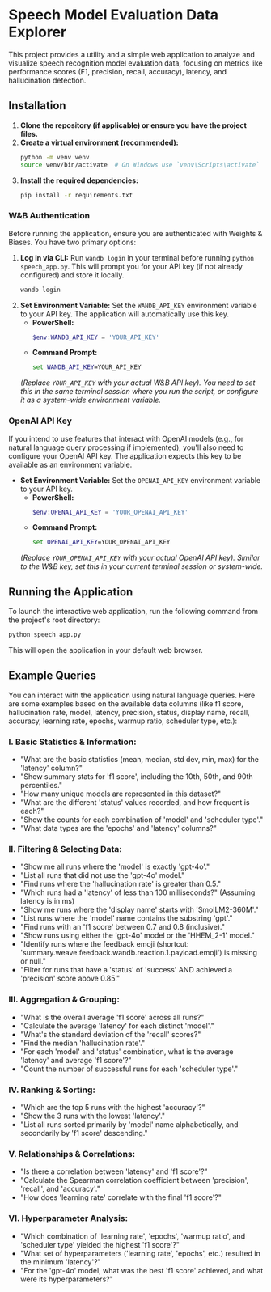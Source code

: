 # Speech Model Evaluation Data Explorer

This project provides a utility and a simple web application to analyze and visualize speech recognition model evaluation data, focusing on metrics like performance scores (F1, precision, recall, accuracy), latency, and hallucination detection.

## Installation

1.  **Clone the repository (if applicable) or ensure you have the project files.**
2.  **Create a virtual environment (recommended):**
    ```bash
    python -m venv venv
    source venv/bin/activate  # On Windows use `venv\Scripts\activate`
    ```
3.  **Install the required dependencies:**
    ```bash
    pip install -r requirements.txt
    ```

### W&B Authentication

Before running the application, ensure you are authenticated with Weights & Biases. You have two primary options:

1.  **Log in via CLI:** Run `wandb login` in your terminal before running `python speech_app.py`. This will prompt you for your API key (if not already configured) and store it locally.
    ```bash
    wandb login
    ```
2.  **Set Environment Variable:** Set the `WANDB_API_KEY` environment variable to your API key. The application will automatically use this key.
    *   **PowerShell:**
        ```powershell
        $env:WANDB_API_KEY = 'YOUR_API_KEY'
        ```
    *   **Command Prompt:**
        ```cmd
        set WANDB_API_KEY=YOUR_API_KEY
        ```
    *(Replace `YOUR_API_KEY` with your actual W&B API key). You need to set this in the same terminal session where you run the script, or configure it as a system-wide environment variable.*

### OpenAI API Key

If you intend to use features that interact with OpenAI models (e.g., for natural language query processing if implemented), you'll also need to configure your OpenAI API key. The application expects this key to be available as an environment variable.

*   **Set Environment Variable:** Set the `OPENAI_API_KEY` environment variable to your API key.
    *   **PowerShell:**
        ```powershell
        $env:OPENAI_API_KEY = 'YOUR_OPENAI_API_KEY'
        ```
    *   **Command Prompt:**
        ```cmd
        set OPENAI_API_KEY=YOUR_OPENAI_API_KEY
        ```
    *(Replace `YOUR_OPENAI_API_KEY` with your actual OpenAI API key). Similar to the W&B key, set this in your current terminal session or system-wide.*

## Running the Application

To launch the interactive web application, run the following command from the project's root directory:

```bash
python speech_app.py
```

This will open the application in your default web browser.

## Example Queries

You can interact with the application using natural language queries. Here are some examples based on the available data columns (like f1 score, hallucination rate, model, latency, precision, status, display name, recall, accuracy, learning rate, epochs, warmup ratio, scheduler type, etc.):

### I. Basic Statistics & Information:

*   "What are the basic statistics (mean, median, std dev, min, max) for the 'latency' column?"
*   "Show summary stats for 'f1 score', including the 10th, 50th, and 90th percentiles."
*   "How many unique models are represented in this dataset?"
*   "What are the different 'status' values recorded, and how frequent is each?"
*   "Show the counts for each combination of 'model' and 'scheduler type'."
*   "What data types are the 'epochs' and 'latency' columns?"

### II. Filtering & Selecting Data:

*   "Show me all runs where the 'model' is exactly 'gpt-4o'."
*   "List all runs that did not use the 'gpt-4o' model."
*   "Find runs where the 'hallucination rate' is greater than 0.5."
*   "Which runs had a 'latency' of less than 100 milliseconds?" (Assuming latency is in ms)
*   "Show me runs where the 'display name' starts with 'SmolLM2-360M'."
*   "List runs where the 'model' name contains the substring 'gpt'."
*   "Find runs with an 'f1 score' between 0.7 and 0.8 (inclusive)."
*   "Show runs using either the 'gpt-4o' model or the 'HHEM_2-1' model."
*   "Identify runs where the feedback emoji (shortcut: 'summary.weave.feedback.wandb.reaction.1.payload.emoji') is missing or null."
*   "Filter for runs that have a 'status' of 'success' AND achieved a 'precision' score above 0.85."

### III. Aggregation & Grouping:

*   "What is the overall average 'f1 score' across all runs?"
*   "Calculate the average 'latency' for each distinct 'model'."
*   "What's the standard deviation of the 'recall' scores?"
*   "Find the median 'hallucination rate'."
*   "For each 'model' and 'status' combination, what is the average 'latency' and average 'f1 score'?"
*   "Count the number of successful runs for each 'scheduler type'."

### IV. Ranking & Sorting:

*   "Which are the top 5 runs with the highest 'accuracy'?"
*   "Show the 3 runs with the lowest 'latency'."
*   "List all runs sorted primarily by 'model' name alphabetically, and secondarily by 'f1 score' descending."

### V. Relationships & Correlations:

*   "Is there a correlation between 'latency' and 'f1 score'?"
*   "Calculate the Spearman correlation coefficient between 'precision', 'recall', and 'accuracy'."
*   "How does 'learning rate' correlate with the final 'f1 score'?"

### VI. Hyperparameter Analysis:

*   "Which combination of 'learning rate', 'epochs', 'warmup ratio', and 'scheduler type' yielded the highest 'f1 score'?"
*   "What set of hyperparameters ('learning rate', 'epochs', etc.) resulted in the minimum 'latency'?"
*   "For the 'gpt-4o' model, what was the best 'f1 score' achieved, and what were its hyperparameters?"
